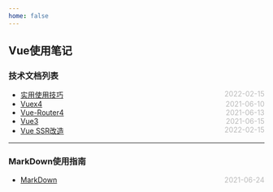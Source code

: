 ```yaml
---
home: false
---
```

## Vue使用笔记
### 技术文档列表
* [实用使用技巧](./usefulTips)  <span style="color:#bbb; float:right">2022-02-15</span>
* [Vuex4](./vuex)  <span style="color:#bbb; float:right">2021-06-10</span>
* [Vue-Router4](./vue-router)  <span style="color:#bbb; float:right">2021-06-13</span>
* [Vue3](./vue3)  <span style="color:#bbb; float:right">2021-06-15</span>
* [Vue SSR改造](https://blog.csdn.net/gaojinbo0531/article/details/129376458)  <span style="color:#bbb; float:right">2022-02-15</span>
--- ---
### MarkDown使用指南
*  [MarkDown](../blog-daily/use-markdown)  <span style="color:#bbb; float:right">2021-06-24</span>
